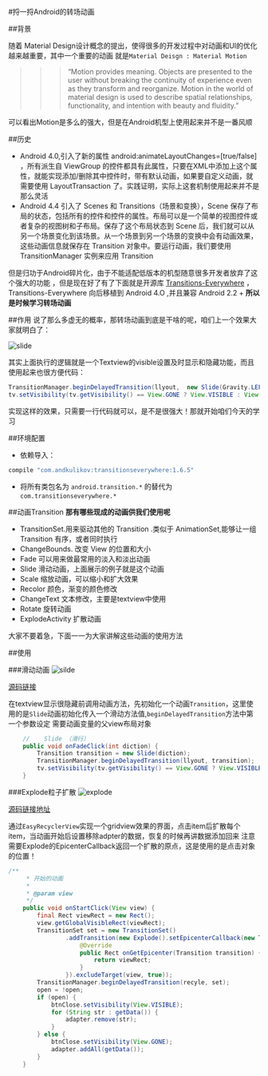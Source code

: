  #捋一捋Android的转场动画

 ##背景

 随着 Material Design设计概念的提出，使得很多的开发过程中对动画和UI的优化越来越重要，其中一个重要的动画
 就是`Material Deisgn : Material Motion`
 >>>“Motion provides meaning. Objects are presented to the user without breaking the continuity of experience even as they transform and reorganize. Motion in the world of material design is used to describe spatial relationships, functionality, and intention with beauty and fluidity.”

可以看出Motion是多么的强大，但是在Android机型上使用起来并不是一番风顺

##历史
* Android 4.0,引入了新的属性 android:animateLayoutChanges=[true/false] ，所有派生自 ViewGroup 的控件都具有此属性，只要在XML中添加上这个属性，就能实现添加/删除其中控件时，带有默认动画，如果要自定义动画，就需要使用 LayoutTransaction 了。实践证明，实际上这套机制使用起来并不是那么灵活
* Android 4.4 引入了 Scenes 和 Transitions（场景和变换），Scene 保存了布局的状态，包括所有的控件和控件的属性。布局可以是一个简单的视图控件或者复杂的视图树和子布局。保存了这个布局状态到 Scene 后，我们就可以从另一个场景变化到该场景。从一个场景到另一个场景的变换中会有动画效果，这些动画信息就保存在 Transition 对象中。要运行动画，我们要使用 TransitionManager 实例来应用 Transition

但是归功于Android碎片化，由于不能适配低版本的机型随意很多开发者放弃了这个强大的功能
，但是现在好了有了下面就是开源库 [Transitions-Everywhere](https://github.com/andkulikov/Transitions-Everywhere)
，Transitions-Everywhere 向后移植到 Android 4.O ,并且兼容 Android 2.2 +
**所以是时候学习转场动画**

##作用
说了那么多虚无的概率，那转场动画到底是干啥的呢，咱们上一个效果大家就明白了：

![slide](https://github.com/wzgiceman/TransitionsDemo/blob/master/gif/slide.gif)

其实上面执行的逻辑就是一个Textview的visible设置及时显示和隐藏功能，而且使用起来也很方便代码：

```java
TransitionManager.beginDelayedTransition(llyout,  new Slide(Gravity.LEFT));
tv.setVisibility(tv.getVisibility() == View.GONE ? View.VISIBLE : View.GONE);
```
实现这样的效果，只需要一行代码就可以，是不是很强大！那就开始咱们今天的学习

##环境配置
* 依赖导入：
```java
compile "com.andkulikov:transitionseverywhere:1.6.5"
```
* 将所有类包名为 `android.transition.*` 的替代为 `com.transitionseverywhere.*`

##动画Transition
**那有哪些现成的动画供我们使用呢**

* TransitionSet.用来驱动其他的 Transition .类似于 AnimationSet,能够让一组 Transition 有序，或者同时执行
* ChangeBounds. 改变 View 的位置和大小
* Fade 可以用来做最常用的淡入和淡出动画
* Slide 滑动动画，上面展示的例子就是这个动画
* Scale 缩放动画，可以缩小和扩大效果
* Recolor 颜色，渐变的颜色修改
* ChangeText 文本修改，主要是textview中使用
* Rotate 旋转动画
* ExplodeActivity 扩散动画

大家不要着急，下面一一为大家讲解这些动画的使用方法

##使用

###滑动动画
![silde](https://github.com/wzgiceman/TransitionsDemo/blob/master/gif/slide.gif)

[源码链接](https://github.com/wzgiceman/TransitionsDemo/blob/master/app/src/main/java/com/view/transitionsdemo/SlideActivity.java)

在textview显示很隐藏前调用动画方法，先初始化一个动画`Transition`，这里使用的是`Slide`动画初始化传入一个滑动方法值,`beginDelayedTransition`方法中第一个参数设定
需要动画变量的父view布局对象
```java
    //    Slide （滑行）
    public void onFadeClick(int diction) {
        Transition transition = new Slide(diction);
        TransitionManager.beginDelayedTransition(llyout, transition);
        tv.setVisibility(tv.getVisibility() == View.GONE ? View.VISIBLE : View.GONE);
    }

```

###Explode粒子扩散
![explode](https://github.com/wzgiceman/TransitionsDemo/blob/master/gif/slide.gif)

[源码链接地址](https://github.com/wzgiceman/TransitionsDemo/blob/master/app/src/main/java/com/view/transitionsdemo/ExplodeActivity.java)

通过`EasyRecyclerView`实现一个gridview效果的界面，点击item后扩散每个item，当动画开始后设置移除adpter的数据，恢复的时候再讲数据添加回来
注意需要Explode的EpicenterCallback返回一个扩散的原点，这是使用的是点击对象的位置！

```java
/**
     * 开始的动画
     *
     * @param view
     */
    public void onStartClick(View view) {
        final Rect viewRect = new Rect();
        view.getGlobalVisibleRect(viewRect);
        TransitionSet set = new TransitionSet()
                .addTransition(new Explode().setEpicenterCallback(new Transition.EpicenterCallback() {
                    @Override
                    public Rect onGetEpicenter(Transition transition) {
                        return viewRect;
                    }
                }).excludeTarget(view, true));
        TransitionManager.beginDelayedTransition(recyle, set);
        open = !open;
        if (open) {
            btnClose.setVisibility(View.VISIBLE);
            for (String str : getData()) {
                adapter.remove(str);
            }
        } else {
            btnClose.setVisibility(View.GONE);
            adapter.addAll(getData());
        }
    }
```






































